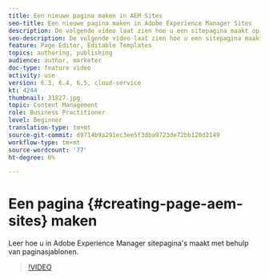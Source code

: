 ```yaml
---
title: Een nieuwe pagina maken in AEM Sites
seo-title: Een nieuwe pagina maken in Adobe Experience Manager Sites
description: De volgende video laat zien hoe u een sitepagina maakt op basis van een sjabloon in Adobe Experience Manager.
seo-description: De volgende video laat zien hoe u een sitepagina maakt op basis van een sjabloon in Adobe Experience Manager.
feature: Page Editor, Editable Templates
topics: authoring, publishing
audience: author, marketer
doc-type: feature video
activity: use
version: 6.3, 6.4, 6.5, cloud-service
kt: 4244
thumbnail: 31827.jpg
topic: Content Management
role: Business Practitioner
level: Beginner
translation-type: tm+mt
source-git-commit: d9714b9a291ec3ee5f3dba9723de72bb120d2149
workflow-type: tm+mt
source-wordcount: '77'
ht-degree: 0%

---
```



# Een pagina {#creating-page-aem-sites} maken

Leer hoe u in Adobe Experience Manager sitepagina&#39;s maakt met behulp van paginasjablonen.

>[!VIDEO](https://video.tv.adobe.com/v/31827?quality=12&learn=on)
